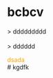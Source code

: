 # bcbcv
&gt; ddddddddd </br>
</br>
&gt; dddddd </br>	
<div style="color:orange;" >dsada</div>
# kgdfk

